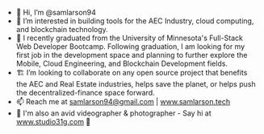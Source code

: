 - 👋 Hi, I’m @samlarson94
- 👀 I’m interested in building tools for the AEC Industry, cloud computing, and blockchain technology.
- 🌱 I recently graduated from the University of Minnesota's Full-Stack Web Developer Bootcamp.  Following graduation, I am looking for my first job in the development space and planning to further explore the Mobile, Cloud Engineering, and Blockchain Development fields.
- 🏗️ I’m looking to collaborate on any open source project that benefits the AEC and Real Estate industries, helps save the planet, or helps push the decentralized-finance space forward. 
- 📫 Reach me at samlarson94@gmail.com | www.samlarson.tech
- 🎥 I'm also an avid videographer & photographer - Say hi at www.studio31g.com 👋

<!---
samlarson94/samlarson94 is a ✨ special ✨ repository because its `README.md` (this file) appears on your GitHub profile.
You can click the Preview link to take a look at your changes.
--->
